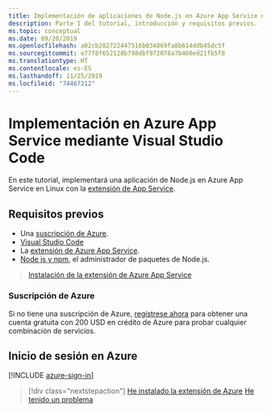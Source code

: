 ```yaml
---
title: Implementación de aplicaciones de Node.js en Azure App Service desde Visual Studio Code
description: Parte 1 del tutorial, introducción y requisitos previos.
ms.topic: conceptual
ms.date: 09/20/2019
ms.openlocfilehash: a02cb282722447516b034869fa8b614ddb45dc5f
ms.sourcegitcommit: e77f8f652128b798dbf972078a7b460ed21fb5f8
ms.translationtype: HT
ms.contentlocale: es-ES
ms.lasthandoff: 11/25/2019
ms.locfileid: "74467212"
---
```

# <a name="deploy-to-azure-app-service-using-visual-studio-code"></a>Implementación en Azure App Service mediante Visual Studio Code

En este tutorial, implementará una aplicación de Node.js en Azure App Service en Linux con la [extensión de App Service](https://marketplace.visualstudio.com/items?itemName=ms-azuretools.vscode-azureappservice).

## <a name="prerequisites"></a>Requisitos previos

- Una [suscripción de Azure](#azure-subscription).
- [Visual Studio Code](https://code.visualstudio.com/)
- La [extensión de Azure App Service](vscode:extension/ms-azuretools.vscode-azureappservice).
- [Node js y npm](https://nodejs.org/en/download), el administrador de paquetes de Node.js.

> <a class="tutorial-install-extension-btn" href="vscode:extension/ms-azuretools.vscode-azureappservice">Instalación de la extensión de Azure App Service</a>

### <a name="azure-subscription"></a>Suscripción de Azure

Si no tiene una suscripción de Azure, [regístrese ahora](https://azure.microsoft.com/free/?utm_source=campaign&utm_campaign=vscode-tutorial-appservice-extension&mktingSource=vscode-tutorial-appservice-extension) para obtener una cuenta gratuita con 200 USD en crédito de Azure para probar cualquier combinación de servicios.

## <a name="sign-in-to-azure"></a>Inicio de sesión en Azure

[!INCLUDE [azure-sign-in](includes/azure-sign-in.md)]

> [!div class="nextstepaction"]
> [He instalado la extensión de Azure](tutorial-vscode-azure-app-service-node-02.md) [He tenido un problema](https://www.research.net/r/PWZWZ52?tutorial=node-deployment-azureappservice&step=getting-started)
